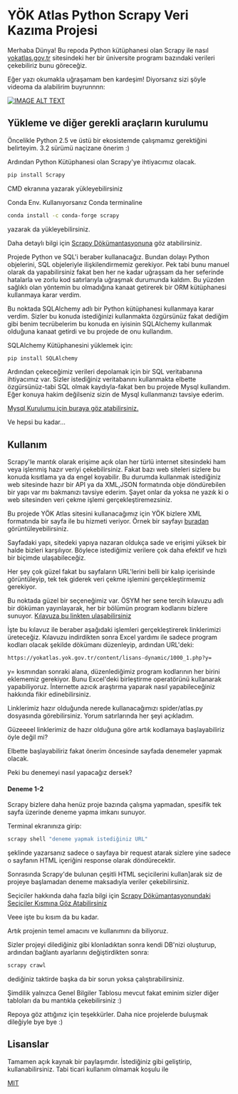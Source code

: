 # YÖK Atlas Python Scrapy Veri Kazıma Projesi

Merhaba Dünya!
Bu repoda Python kütüphanesi olan Scrapy ile nasıl [yokatlas.gov.tr](https://yokatlas.yok.gov.tr) sitesindeki her bir üniversite programı bazındaki verileri çekebiliriz bunu göreceğiz.

Eğer yazı okumakla uğraşamam ben kardeşim! Diyorsanız sizi şöyle videoma da alabilirim buyrunnnn:

[![IMAGE ALT TEXT](https://i.ytimg.com/vi/ve_0h4Y8nuI/maxresdefault.jpg)](https://www.youtube.com/watch?v=ozRxqVDohP8&t=1780s "Videom")

## Yükleme ve diğer gerekli araçların kurulumu

Öncelikle Python 2.5 ve üstü bir ekosistemde çalışmamız gerektiğini belirteyim. 3.2 sürümü naçizane önerim :)

Ardından Python Kütüphanesi olan Scrapy'ye ihtiyacımız olacak.


```bash
pip install Scrapy
```
CMD ekranına yazarak yükleyebilirsiniz

Conda Env. Kullanıyorsanız Conda terminaline

```bash
conda install -c conda-forge scrapy
```
yazarak da yükleyebilirsiniz.

Daha detaylı bilgi için [Scrapy Dökümantasyonuna](https://docs.scrapy.org/en/latest/index.html) göz atabilirsiniz.

Projede Python ve SQL'i beraber kullanacağız. Bundan dolayı Python objelerini, SQL objeleriyle ilişkilendirmemiz gerekiyor. Pek tabi bunu manuel olarak da yapabilirsiniz fakat ben her ne kadar uğraşsam da her seferinde hatalarla ve zorlu kod satırlarıyla uğraşmak durumunda kaldım.
Bu yüzden sağlıklı olan yöntemin bu olmadığına kanaat getirerek bir ORM kütüphanesi kullanmaya karar verdim.

Bu noktada SQLAlchemy adlı bir Python kütüphanesi kullanmaya karar verdim. Sizler bu konuda istediğinizi kullanmakta özgürsünüz fakat dediğim gibi benim tecrübelerim bu konuda en iyisinin SQLAlchemy kullanmak olduğuna kanaat getirdi ve bu projede de onu kullandım.

SQLAlchemy Kütüphanesini yüklemek için:


```bash
pip install SQLAlchemy
```

Ardından çekeceğimiz verileri depolamak için bir SQL veritabanına ihtiyacımız var.
Sizler istediğiniz veritabanını kullanmakta elbette özgürsünüz-tabi SQL olmak kaydıyla-fakat ben bu projede Mysql kullandım. Eğer konuya hakim değilseniz sizin de Mysql kullanmanızı tavsiye ederim.

[Mysql Kurulumu için buraya göz atabilirsiniz.](https://dev.mysql.com/downloads/installer/)

Ve hepsi bu kadar...

## Kullanım
Scrapy'le mantık olarak erişime açık olan her türlü internet sitesindeki ham veya işlenmiş hazır veriyi çekebilirsiniz. Fakat bazı web siteleri sizlere bu konuda kısıtlama ya da engel koyabilir. Bu durumda kullanmak istediğiniz web sitesinde hazır bir API ya da XML,JSON formatında obje döndürebilen bir yapı var mı bakmanızı tavsiye ederim. Şayet onlar da yoksa ne yazık ki o web sitesinden veri çekme işlemi gerçekleştiremezsiniz.

Bu projede YÖK Atlas sitesini kullanacağımız için YÖK bizlere XML formatında bir sayfa ile bu hizmeti veriyor. Örnek bir sayfayı [buradan](https://yokatlas.yok.gov.tr/content/lisans-dynamic/1000_1.php?y=106510077)
görüntüleyebilirsiniz.

Sayfadaki yapı, sitedeki yapıya nazaran oldukça sade ve erişimi yüksek bir halde bizleri karşılıyor. 
Böylece istediğimiz verilere çok daha efektif ve hızlı bir biçimde ulaşabileceğiz.

Her şey çok güzel fakat bu sayfaların URL'lerini belli bir kalıp içerisinde görüntüleyip, tek tek giderek veri çekme işlemini gerçekleştirmemiz gerekiyor.

Bu noktada güzel bir seçeneğimiz var. 
ÖSYM her sene tercih kılavuzu adlı bir döküman yayınlayarak, her bir bölümün program kodlarını bizlere sunuyor. [Kılavuza bu linkten ulaşabilirsiniz](https://dokuman.osym.gov.tr/pdfdokuman/2022/YKS/TERC%C4%B0H/Tablo4_27072022.xls)

İşte bu kılavuz ile beraber aşağıdaki işlemleri gerçekleştirerek linklerimizi üreteceğiz.
Kılavuzu indirdikten sonra Excel yardımı ile sadece program kodları olacak şekilde dökümanı düzenleyip, ardından URL'deki: 
```bash 
https://yokatlas.yok.gov.tr/content/lisans-dynamic/1000_1.php?y=
```
y= kısmından sonraki alana, düzenlediğimiz program kodlarının her birini eklememiz gerekiyor. 
Bunu Excel'deki birleştirme operatörünü kullanarak yapabiliyoruz. İnternette azıcık araştırma yaparak nasıl yapabileceğiniz hakkında fikir edinebilirsiniz.

Linklerimiz hazır olduğunda nerede kullanacağımızı spider/atlas.py dosyasında görebilirsiniz. Yorum satırlarında her şeyi açıkladım.

Güzeeeel linklerimiz de hazır olduğuna göre artık kodlamaya başlayabiliriz öyle değil mi?

Elbette başlayabiliriz fakat önerim öncesinde sayfada denemeler yapmak olacak.

Peki bu denemeyi nasıl yapacağız dersek?

#### Deneme 1-2

Scrapy bizlere daha henüz proje bazında çalışma yapmadan, spesifik tek sayfa üzerinde deneme yapma imkanı sunuyor.

Terminal ekranınıza girip:

```bash
scrapy shell "deneme yapmak istediğiniz URL" 
```
şeklinde yazarsanız sadece o sayfaya bir request atarak sizlere yine sadece o sayfanın HTML içeriğini response olarak döndürecektir. 

Sonrasında Scrapy'de bulunan çeşitli HTML seçicilerini kullan]arak siz de projeye başlamadan deneme maksadıyla veriler çekebilirsiniz.

Seçiciler hakkında daha fazla bilgi için [Scrapy Dökümantasyonundaki Seçiciler Kısmına Göz Atabilirsiniz](https://docs.scrapy.org/en/latest/topics/selectors.html)

Veee işte bu kısım da bu kadar. 

Artık projenin temel amacını ve kullanımını da biliyoruz.

Sizler projeyi dilediğiniz gibi klonladıktan sonra kendi DB'nizi oluşturup, ardından bağlantı ayarlarını değiştirdikten sonra:
```bash
scrapy crawl 
```
dediğiniz taktirde başka da bir sorun yoksa çalıştırabilirsiniz.

Şimdilik yalnızca Genel Bilgiler Tablosu mevcut fakat eminim sizler diğer tabloları da bu mantıkla çekebilirsiniz :)

Repoya göz attığınız için teşekkürler. Daha nice projelerde buluşmak dileğiyle bye bye :)


## Lisanslar

Tamamen açık kaynak bir paylaşımdır. İstediğiniz gibi geliştirip, kullanabilirsiniz. Tabi ticari kullanım olmamak koşulu ile

[MIT](https://choosealicense.com/licenses/mit/)
